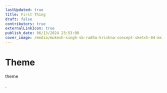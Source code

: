 ```yaml
---
lastUpdated: true
title: First Thing
draft: false
contributors: true
externalLinkIcon: true
publish_date: 06/13/2024 23:53:08
cover_image: /media/mukesh-singh-sb-radha-krishna-concept-sketch-04-ms.jpg
---
```

# Theme

t﻿heme

.
